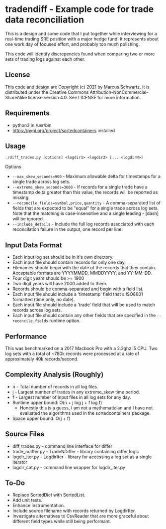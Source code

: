 # tradendiff - Example code for trade data reconciliation

This is a design and some code that I put together while interviewing
for a real-time trading SRE position with a major hedge fund.  It
represents about one work day of focused effort, and probably too much
polishing.

This code will identify discrepencies found when comparing two or more
sets of trading logs against each other.

## License

This code and design are Copyright (c) 2021 by Marcus Schwartz.  It is
distributed under the Creative Commons Attribution-NonCommercial-ShareAlike
license version 4.0.  See LICENSE for more information.

## Requirements

* python3 in /usr/bin
* https://pypi.org/project/sortedcontainers installed

## Usage

`./diff_trades.py [options] <logdir1> <logdir2> [... <logdirN>]`

Options

* `--max_skew_seconds=900` - Maximum allowable delta for timestamps for a 
  single trade across log sets.
* `--extreme_skew_seconds=3600` - If records for a single trade have a 
  timestamp delta greater than this value, the records will be reported
  as missing.
* `--reconcile_fields=symbol,price,quantity` - A comma-separated list of fields
  that are expected to be "equal" for a single trade across log sets.  Note 
  that the matching is case-insensitive and a single leading - [dash] will be 
  ignored.
* `--include_details` - Include the full log records associated with each 
  reconcilation failure in the output, one record per line.

## Input Data Format

* Each input log set should be in it's own directory.  
* Each input file should contain records for only one day.
* Filenames should begin with the date of the records that they
  contain.  Acceptable formats are YYYYMMDD, MMDDYYYY, and YY-MM-DD.
* Four digit years should be >= 1900
* Two digit years will have 2000 added to them.
* Records should be comma-separated and begin with a field list.
* Each input file should include a 'timestamp' field that s ISO8601
  formatted (time only, no date).
* Each input file should include a 'trade' field that will be used to
  match records across log sets.
* Each input file should contain any other fields that are specified in
  the `--reconcile_fields` runtime option.

## Performance

This was benchmarked on a 2017 Macbook Pro with a 2.3ghz i5 CPU.  Two log
sets with a total of ~780k records were processed at a rate of approximately
40k records/second.

## Complexity Analysis (Roughly)

* n - Total number of records in all log files.
* j - Largest number of trades in any extreme_skew time period.
* f - Largest number of input files in all log sets for any day.
* Runtime upper bound: O(n + j log j + f log f)
    * Honestly this is a guess, I am not a mathematician and I have not 
      evaluated the algorithms used in the sortedcontainers package.
* Space upper bound: O(j + f)

## Source Files

* diff_trades.py - command line interface for differ
* trade_ndiffer.py - TradeNDiffer - library containing differ logic
* logdir_iter.py - LogdirIter - library for accessing a log set as a single
  iterator
* logdir_cat.py - command line wrapper for logdir_iter.py

## To-Do

* Replace SortedDict with SortedList.
* Add unit tests.
* Enhance instrumentation.
* Include source filename with records returned by LogdirIter.
* Investigate alternatives to CsvReader that are more graceful about different
  field types while still being performant.

